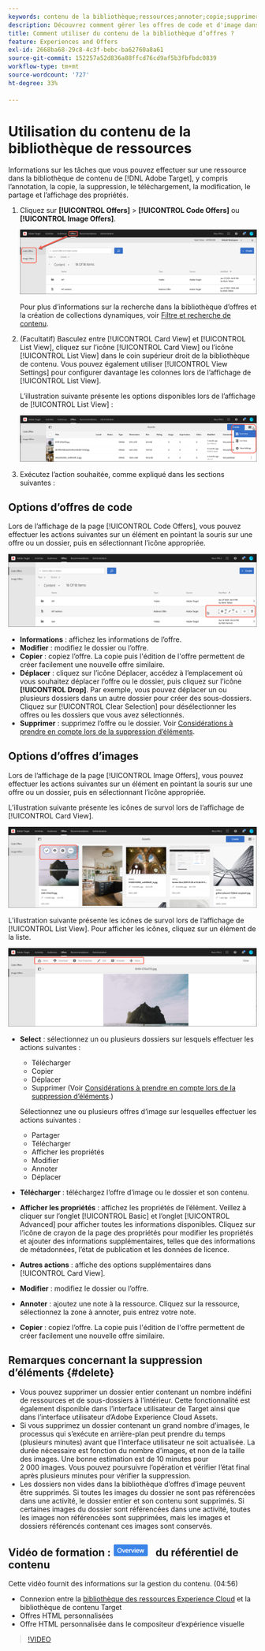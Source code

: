 ```yaml
---
keywords: contenu de la bibliothèque;ressources;annoter;copie;supprimer une ressource;télécharger une ressource;modifier du contenu;partager une carte;afficher les propriétés du contenu
description: Découvrez comment gérer les offres de code et d'image dans la bibliothèque d'offres Adobe [!DNL Target] . Découvrez comment afficher les détails d’une offre et comment modifier, copier, déplacer ou supprimer des offres.
title: Comment utiliser du contenu de la bibliothèque d’offres ?
feature: Experiences and Offers
exl-id: 2668ba68-29c8-4c3f-bebc-ba62760a8a61
source-git-commit: 152257a52d836a88ffcd76cd9af5b3fbfbdc0839
workflow-type: tm+mt
source-wordcount: '727'
ht-degree: 33%

---
```


# Utilisation du contenu de la bibliothèque de ressources

Informations sur les tâches que vous pouvez effectuer sur une ressource dans la bibliothèque de contenu de [!DNL Adobe Target], y compris l’annotation, la copie, la suppression, le téléchargement, la modification, le partage et l’affichage des propriétés.

1. Cliquez sur **[!UICONTROL Offers]** > **[!UICONTROL Code Offers]** ou **[!UICONTROL Image Offers]**.

   ![ Onglets Offres (code) et Offres (images)](/help/main/c-experiences/c-manage-content/assets/offers-both.png)

   Pour plus d’informations sur la recherche dans la bibliothèque d’offres et la création de collections dynamiques, voir [Filtre et recherche de contenu](/help/main/c-experiences/c-manage-content/filter-and-search-content.md#concept_3B59B8F025BF4CEA82ECC5199D365276).

1. (Facultatif) Basculez entre [!UICONTROL Card View] et [!UICONTROL List View], cliquez sur l’icône [!UICONTROL Card View] ou l’icône [!UICONTROL List View] dans le coin supérieur droit de la bibliothèque de contenu. Vous pouvez également utiliser [!UICONTROL View Settings] pour configurer davantage les colonnes lors de l’affichage de [!UICONTROL List View].

   L’illustration suivante présente les options disponibles lors de l’affichage de [!UICONTROL List View] :

   ![Options du mode Liste](/help/main/c-experiences/c-manage-content/assets/view-settings-options.png)

1. Exécutez l’action souhaitée, comme expliqué dans les sections suivantes :

## Options d’offres de code

Lors de l’affichage de la page [!UICONTROL Code Offers], vous pouvez effectuer les actions suivantes sur un élément en pointant la souris sur une offre ou un dossier, puis en sélectionnant l’icône appropriée.

![ Icônes de survol sur l’onglet Offres (code)](/help/main/c-experiences/c-manage-content/assets/code-offers-hover-icons.png)

* **Informations** : affichez les informations de l’offre.
* **Modifier** : modifiez le dossier ou l’offre.
* **Copier** : copiez l’offre. La copie puis l&#39;édition de l&#39;offre permettent de créer facilement une nouvelle offre similaire.
* **Déplacer** : cliquez sur l’icône Déplacer, accédez à l’emplacement où vous souhaitez déplacer l’offre ou le dossier, puis cliquez sur l’icône **[!UICONTROL Drop]**. Par exemple, vous pouvez déplacer un ou plusieurs dossiers dans un autre dossier pour créer des sous-dossiers. Cliquez sur [!UICONTROL Clear Selection] pour désélectionner les offres ou les dossiers que vous avez sélectionnés.
* **Supprimer** : supprimez l’offre ou le dossier. Voir [Considérations à prendre en compte lors de la suppression d’éléments](#delete).

## Options d’offres d’images

Lors de l’affichage de la page [!UICONTROL Image Offers], vous pouvez effectuer les actions suivantes sur un élément en pointant la souris sur une offre ou un dossier, puis en sélectionnant l’icône appropriée.

L’illustration suivante présente les icônes de survol lors de l’affichage de [!UICONTROL Card View].

![ Icônes de survol sur l’onglet Offres d’image en mode Carte ](/help/main/c-experiences/c-manage-content/assets/image-offers-hover-icons.png)

L’illustration suivante présente les icônes de survol lors de l’affichage de [!UICONTROL List View]. Pour afficher les icônes, cliquez sur un élément de la liste.

![Icônes de survol sur l’onglet Offres d’image en mode Liste](/help/main/c-experiences/c-manage-content/assets/list-view-hover.png)

* **Select** : sélectionnez un ou plusieurs dossiers sur lesquels effectuer les actions suivantes :

   * Télécharger
   * Copier
   * Déplacer
   * Supprimer (Voir [Considérations à prendre en compte lors de la suppression d’éléments](#delete).)

  Sélectionnez une ou plusieurs offres d’image sur lesquelles effectuer les actions suivantes :

   * Partager
   * Télécharger
   * Afficher les propriétés
   * Modifier
   * Annoter
   * Déplacer

* **Télécharger** : téléchargez l’offre d’image ou le dossier et son contenu.
* **Afficher les propriétés** : affichez les propriétés de l’élément. Veillez à cliquer sur l’onglet [!UICONTROL Basic] et l’onglet [!UICONTROL Advanced] pour afficher toutes les informations disponibles. Cliquez sur l’icône de crayon de la page des propriétés pour modifier les propriétés et ajouter des informations supplémentaires, telles que des informations de métadonnées, l’état de publication et les données de licence.
* **Autres actions** : affiche des options supplémentaires dans [!UICONTROL Card View].
* **Modifier** : modifiez le dossier ou l’offre.
* **Annoter** : ajoutez une note à la ressource. Cliquez sur la ressource, sélectionnez la zone à annoter, puis entrez votre note.
* **Copier** : copiez l’offre. La copie puis l&#39;édition de l&#39;offre permettent de créer facilement une nouvelle offre similaire.

## Remarques concernant la suppression d’éléments {#delete}

* Vous pouvez supprimer un dossier entier contenant un nombre indéfini de ressources et de sous-dossiers à l’intérieur. Cette fonctionnalité est également disponible dans l’interface utilisateur de Target ainsi que dans l’interface utilisateur d’Adobe Experience Cloud Assets.
* Si vous supprimez un dossier contenant un grand nombre d’images, le processus qui s’exécute en arrière-plan peut prendre du temps (plusieurs minutes) avant que l’interface utilisateur ne soit actualisée. La durée nécessaire est fonction du nombre d’images, et non de la taille des images. Une bonne estimation est de 10 minutes pour 2 000 images. Vous pouvez poursuivre l’opération et vérifier l’état final après plusieurs minutes pour vérifier la suppression.
* Les dossiers non vides dans la bibliothèque d’offres d’image peuvent être supprimés. Si toutes les images du dossier ne sont pas référencées dans une activité, le dossier entier et son contenu sont supprimés. Si certaines images du dossier sont référencées dans une activité, toutes les images non référencées sont supprimées, mais les images et dossiers référencés contenant ces images sont conservés.

## Vidéo de formation : ![Badge de présentation](/help/main/assets/overview.png) du référentiel de contenu

Cette vidéo fournit des informations sur la gestion du contenu. (04:56)

* Connexion entre la [bibliothèque des ressources Experience Cloud](https://experienceleague.adobe.com/docs/core-services/interface/assets/creative-cloud.html) et la bibliothèque de contenu Target
* Offres HTML personnalisées
* Offre HTML personnalisée dans le compositeur d’expérience visuelle

>[!VIDEO](https://video.tv.adobe.com/v/17387)
